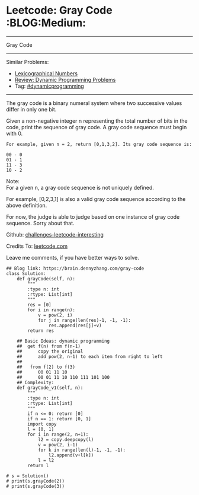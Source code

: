 # Leetcode: Gray Code     :BLOG:Medium:


---

Gray Code  

---

Similar Problems:  
-   [Lexicographical Numbers](https://brain.dennyzhang.com/lexicographical-numbers)
-   [Review: Dynamic Programming Problems](https://brain.dennyzhang.com/review-dynamicprogramming)
-   Tag: [#dynamicprogramming](https://brain.dennyzhang.com/tag/dynamicprogramming)

---

The gray code is a binary numeral system where two successive values differ in only one bit.  

Given a non-negative integer n representing the total number of bits in the code, print the sequence of gray code. A gray code sequence must begin with 0.  

    For example, given n = 2, return [0,1,3,2]. Its gray code sequence is:
    
    00 - 0
    01 - 1
    11 - 3
    10 - 2

Note:  
For a given n, a gray code sequence is not uniquely defined.  

For example, [0,2,3,1] is also a valid gray code sequence according to the above definition.  

For now, the judge is able to judge based on one instance of gray code sequence. Sorry about that.  

Github: [challenges-leetcode-interesting](https://github.com/DennyZhang/challenges-leetcode-interesting/tree/master/gray-code)  

Credits To: [leetcode.com](https://leetcode.com/problems/gray-code/description/)  

Leave me comments, if you have better ways to solve.  

    ## Blog link: https://brain.dennyzhang.com/gray-code
    class Solution:
        def grayCode(self, n):
            """
            :type n: int
            :rtype: List[int]
            """
            res = [0]
            for i in range(n):
                v = pow(2, i)
                for j in range(len(res)-1, -1, -1):
                    res.append(res[j]+v)
            return res
    
        ## Basic Ideas: dynamic programming
        ##  get f(n) from f(n-1)
        ##      copy the original
        ##      add pow(2, n-1) to each item from right to left
        ##
        ##   from f(2) to f(3)
        ##      00 01 11 10
        ##      00 01 11 10 110 111 101 100
        ## Complexity:
        def grayCode_v1(self, n):
            """
            :type n: int
            :rtype: List[int]
            """
            if n <= 0: return [0]
            if n == 1: return [0, 1]
            import copy
            l = [0, 1]
            for i in range(2, n+1):
                l2 = copy.deepcopy(l)
                v = pow(2, i-1)
                for k in range(len(l)-1, -1, -1):
                    l2.append(v+l[k])
                l = l2
            return l
    
    # s = Solution()
    # print(s.grayCode(2))
    # print(s.grayCode(3))